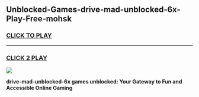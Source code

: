 
## Unblocked-Games-drive-mad-unblocked-6x-Play-Free-mohsk
<h3>
<a href="https://premium76.site?title=drive-mad-unblocked-6x&ref=21A">CLICK TO PLAY</a></h3>
<hr>

<h3>
<a href="https://premium76.site?title=drive-mad-unblocked-6x&ref=21A">CLICK 2 PLAY</a>
  
</h3>

<a href="https://premium76.site?title=drive-mad-unblocked-6x&ref=21A"><img src="https://clearcache.store/games.png"></a>


**drive-mad-unblocked-6x games unblocked: Your Gateway to Fun and Accessible Online Gaming**
